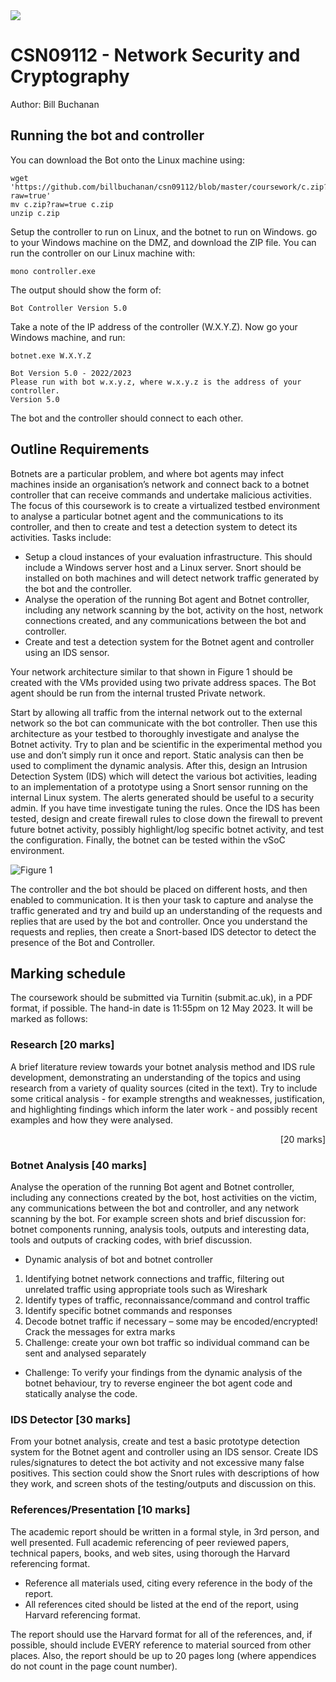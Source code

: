 <img src="https://github.com/billbuchanan/csn09112/blob/master/zadditional/top_csn09112.png"/>


# CSN09112 - Network Security and Cryptography
Author: Bill Buchanan

## Running the bot and controller
You can download the Bot onto the Linux machine using:

```
wget 'https://github.com/billbuchanan/csn09112/blob/master/coursework/c.zip?raw=true'
mv c.zip?raw=true c.zip
unzip c.zip
```


Setup the controller to run on Linux, and the botnet to run on Windows. go to your Windows machine on the DMZ, and download the ZIP file. You can run the controller on our Linux machine with:</p>

```
mono controller.exe
```

The output should show the form of:

```
Bot Controller Version 5.0
```

Take a note of the IP address of the controller (W.X.Y.Z). Now go your Windows machine, and run:</p>

```
botnet.exe W.X.Y.Z
```


```
Bot Version 5.0 - 2022/2023
Please run with bot w.x.y.z, where w.x.y.z is the address of your controller.
Version 5.0
```

The bot and the controller should connect to each other.

## Outline Requirements

Botnets are a particular problem, and where bot agents may infect machines inside an organisation’s network and connect back to a botnet controller that can receive commands and undertake malicious activities. The focus of this coursework is to create a virtualized testbed environment to analyse a particular botnet agent and the communications to its controller, and then to create and test a detection system to detect its activities. Tasks include:

*	Setup a cloud instances of your evaluation infrastructure. This should include a Windows server host and a Linux server. Snort should be installed on both machines and will detect network traffic generated by the bot and the controller. 
*	Analyse the operation of the running Bot agent and Botnet controller, including any network scanning by the bot, activity on the host, network connections created, and any communications between the bot and controller.
*	Create and test a detection system for the Botnet agent and controller using an IDS sensor. 


Your network architecture similar to that shown in Figure 1 should be created with the VMs provided using two private address spaces. The Bot agent should be run from the internal trusted Private network.

Start by allowing all traffic from the internal network out to the external network so the bot can communicate with the bot controller. Then use this architecture as your testbed to thoroughly investigate and analyse the Botnet activity. Try to plan and be scientific in the experimental method you use and don’t simply run it once and report. Static analysis can then be used to compliment the dynamic analysis. After this, design an Intrusion Detection System (IDS) which will detect the various bot activities, leading to an implementation of a prototype using a Snort sensor running on the internal Linux system. The alerts generated should be useful to a security admin. If you have time investigate tuning the rules. Once the IDS has been tested, design and create firewall rules to close down the firewall to prevent future botnet activity, possibly highlight/log specific botnet activity, and test the configuration. Finally, the botnet can be tested within the vSoC environment.

![Figure 1](https://github.com/billbuchanan/csn09112/blob/master/zadditional/coursework01.png)

The controller and the bot should be placed on different hosts, and then enabled to communication. It is then your task to capture and analyse the traffic generated and try and build up an understanding of the requests and replies that are used by the bot and controller. Once you understand the requests and replies, then create a Snort-based IDS detector to detect the presence of the Bot and Controller.

## Marking schedule

The coursework should be submitted via Turnitin (submit.ac.uk), in a PDF format, if possible. The hand-in date is 11:55pm on 12 May 2023. It will be marked as follows:

### Research [20 marks]

A brief literature review towards your botnet analysis method and IDS rule development, demonstrating an understanding of the topics and using research from a variety of quality sources (cited in the text). Try to include some critical analysis - for example strengths and weaknesses, justification, and highlighting findings which inform the later work - and possibly recent examples and how they were analysed.
<p align="right">[20 marks]</p>

### Botnet Analysis [40 marks]

Analyse the operation of the running Bot agent and Botnet controller, including any connections created by the bot, host activities on the victim, any communications between the bot and controller, and any network scanning by the bot. For example screen shots and brief discussion for: botnet components running, analysis tools, outputs and interesting data, tools and outputs of cracking codes, with brief discussion.  

*	Dynamic analysis of bot and botnet controller
1. Identifying botnet network connections and traffic, filtering out unrelated traffic using appropriate tools such as Wireshark
2. Identify types of traffic, reconnaissance/command and control traffic
3. Identify specific botnet commands and responses
4. Decode botnet traffic if necessary – some may be encoded/encrypted! Crack the messages for extra marks
5. Challenge: create your own bot traffic so individual command can be sent and analysed separately
*	Challenge: To verify your findings from the dynamic analysis of the botnet behaviour, try to reverse engineer the bot agent code and statically analyse the code.


### IDS Detector [30 marks]
From your botnet analysis, create and test a basic prototype detection system for the Botnet agent and controller using an IDS sensor.  Create IDS rules/signatures to detect the bot activity and not excessive many false positives. This section could show the Snort rules with descriptions of how they work, and screen shots of the testing/outputs and discussion on this. 


### References/Presentation [10 marks]

The academic report should be written in a formal style, in 3rd person, and well presented.
Full academic referencing of peer reviewed papers, technical papers, books, and web sites, using thorough the Harvard referencing format.
- Reference all materials used, citing every reference in the body of the report.
- All references cited should be listed at the end of the report, using Harvard referencing format.


The report should use the Harvard format for all of the references, and, if possible, should include EVERY reference to material sourced from other places. Also, the report should be up to 20 pages long (where appendices do not count in the page count number). 

